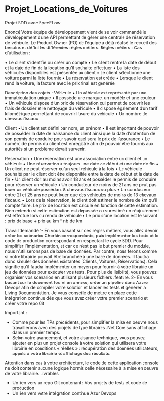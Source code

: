 # Projet_Locations_de_Voitures
Projet BDD avec SpecFLow 

Enoncé
Votre équipe de développement vient de se voir commandé le développement d’une API permettant de gérer une centrale de réservation de véhicule.
Le Product Owner (PO) de l’équipe a déjà réalisé le recueil des besoins et défini les différentes règles métiers.
Règles métiers :
Cas d’utilisation :

• Le client s’identifie ou créer un compte
• Le client rentre la date de début et la date de fin de la location qu’il souhaite effectuer
• La liste des véhicules disponibles est présentée au client
• Le client sélectionne une voiture parmi la liste fournie
• La réservation est créée
• Lorsque le client rend la voiture, la facture avec le prix final est générée

Description des objets :
Véhicule
• Un véhicule est représenté par une immatriculation unique
• Il possède une marque, un modèle et une couleur
• Un véhicule dispose d’un prix de réservation qui permet de couvrir les frais de dossier et le nettoyage du véhicule
• Il dispose également d’un tarif kilométrique permettant de couvrir l’usure du véhicule
• Un nombre de chevaux fiscaux

Client
• Un client est défini par nom, un prénom
• Il est important de pouvoir de posséder la date de naissance du client ainsi que la date d’obtention de son permis de conduire pour savoir quel sera le prix de l’assurance
• Le numéro de permis du client est enregistré afin de pouvoir être fournis aux autorités si un problème devait survenir.

Réservation
• Une réservation est une association entre un client et un véhicule
• Une réservation a toujours une date de début et une date de fin
• Un client ne peut réserver qu’un seul véhicule à la fois
• Le véhicule souhaité par le client doit être disponible entre la date de début et la date de fin
• Un client doit au moins avoir 18 ans et posséder le permis de conduire pour réserver un véhicule
• Un conducteur de moins de 21 ans ne peut pas louer un véhicule possédant 8 chevaux fiscaux ou plus
• Un conducteur entre 21 et 25 ans ne peut louer que des véhicules de moins de 13 chevaux fiscaux.
• Lors de la réservation, le client doit estimer le nombre de km qu’il compte faire. Le prix de location est calculé en fonction de cette estimation. Bien entendu si cette estimation est dépassée ou surestimé un réajustement est effectué lors du rendu de véhicule
• Le prix d’une location est le suivant : prix de base + prix au km * nb de km

Travail demandé
1- En vous basant sur ces règles métiers, vous allez devoir créer les scénarios Gherkin correspondants, puis implémenter les tests et le code de production correspondant en respectant le cycle BDD.
Pour simplifier l’implémentation, et car ce n’est pas le but premier du module, nous n’utiliserons pas de base de données.
Par contre, nous ferons comme si notre librairie pouvait être branchée à une base de données.
Il faudra donc simuler des données existantes (Clients, Voitures, Réservations).
Cela signifie qu’il faudra implémenter un moyen pour fournir à votre librairie un jeu de données pour exécuter vos tests.
Pour plus de lisibilité, vous pouvez organiser vos scenarios en utilisant plusieurs fichiers .feature.
2- En vous basant sur le document fourni en annexe, créer un pipeline dans Azure Devops afin de compiler votre solution et lancer les tests et générer la Living Documentation. Je vous conseille de mettre en place cette
intégration continue dès que vous avez créer votre premier scenario et créer votre repo Git

Important :
- Comme pour les TPs précédents, pour simplifier la mise en oeuvre nous travaillerons avec des projets de type libraires .Net Core sans affichage dans un premier temps.
- Selon votre avancement, et votre aisance technique, vous pouvez ajouter en plus un projet console à votre solution qui utilisera votre librairie en conditions « réelles » : récupération des données utilisateurs, appels à votre librairie et affichage des résultats.


Attention dans cas à votre architecture, le code de cette application console ne doit contenir aucune logique hormis celle nécessaire à la mise en oeuvre de votre librairie.
Livrables
- Un lien vers un repo Git contenant : Vos projets de tests et code de production
- Un lien vers votre intégration continue Azur Devops
